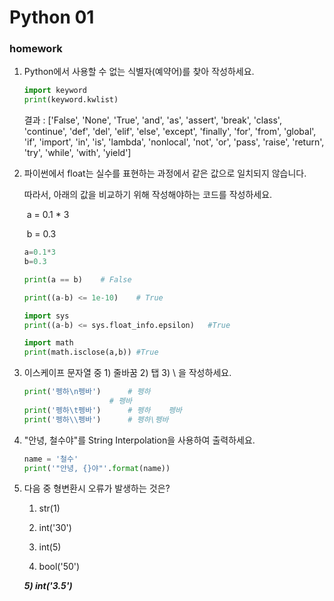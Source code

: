 # Python 01

### homework

1. Python에서 사용할 수 없는 식별자(예약어)를 찾아 작성하세요.

   ```python
   import keyword
   print(keyword.kwlist)
   ```

   결과  : ['False', 'None', 'True', 'and', 'as', 'assert', 'break', 'class', 'continue', 'def', 'del', 'elif', 'else', 'except', 'finally', 'for', 'from', 'global', 'if', 'import', 'in', 'is', 'lambda', 'nonlocal', 'not', 'or', 'pass', 'raise', 'return', 'try', 'while', 'with', 'yield']

   

2. 파이썬에서 float는 실수를 표현하는 과정에서 같은 값으로 일치되지 않습니다.

   따라서, 아래의 값을 비교하기 위해 작성해야하는 코드를 작성하세요.

   ​    a = 0.1 * 3

   ​	b = 0.3

   ```py
   a=0.1*3
   b=0.3
   
   print(a == b)	# False
   
   print((a-b) <= 1e-10)	# True
   
   import sys
   print((a-b) <= sys.float_info.epsilon)	#True
   
   import math
   print(math.isclose(a,b))	#True
   ```

   

3. 이스케이프 문자열 중 1) 줄바꿈 2) 탭 3) \ 을 작성하세요.

   ```python
   print('펭하\n펭바')		# 펭하
   					  # 펭바
   print('펭하\t펭바')		# 펭하	펭바
   print('펭하\\펭바')		# 펭하\펭바	
   ```

   

4. "안녕, 철수야"를 String Interpolation을 사용하여 출력하세요.

   ```python
   name = '철수'
   print('"안녕, {}야"'.format(name))
   ```

   

5. 다음 중 형변환시 오류가 발생하는 것은?

   1) str(1)

   2) int('30')

   3) int(5)

   4) bool('50')

   ***5) int('3.5')***